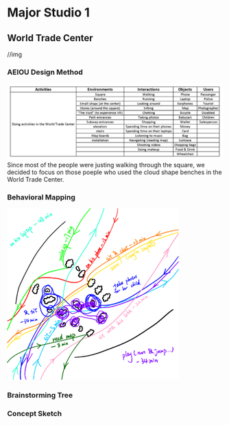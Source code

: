# Major Studio 1

## World Trade Center
//img

### AEIOU Design Method
<img src="images/AEIOU.png" width="700">
Since most of the people were justing walking through the square, we decided to focus on those poeple who used the cloud shape benches in the World Trade Center.

### Behavioral Mapping
<img src="images/behavioralMapping.PNG" width="400">

### Brainstorming Tree

### Concept Sketch
